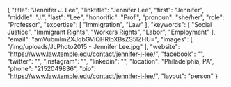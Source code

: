 {
  "title": "Jennifer J. Lee",
  "linktitle": "Jennifer Lee",
  "first": "Jennifer",
  "middle": "J.",
  "last": "Lee",
  "honorific": "Prof.",
  "pronoun": "she/her",
  "role": "Professor",
  "expertise": [
    "Immigration",
    "Law"
  ],
  "keywords": [
    "Social Justice",
    "Immigrant Rights",
    "Workers Rights",
    "Labor",
    "Employment"
  ],
  "email": "amVubmlmZXJqbGVlQHRlbXBsZS5lZHU=",
  "images": [
    "/img/uploads/JLPhoto2015 - Jennifer Lee.jpg"
  ],
  "website": "https://www.law.temple.edu/contact/jennifer-j-lee/",
  "facebook": "",
  "twitter": "",
  "instagram": "",
  "linkedin": "",
  "location": "Philadelphia, PA",
  "phone": "2152049836",
  "bio": "https://www.law.temple.edu/contact/jennifer-j-lee/",
  "layout": "person"
}
